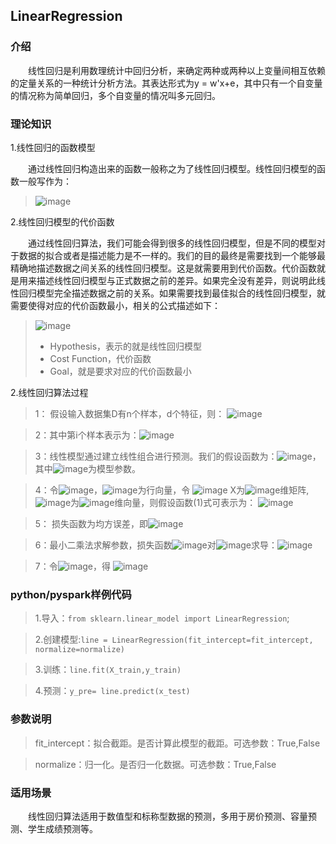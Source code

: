 <h2>LinearRegression</h2>

<h3>介绍</h3>

　　线性回归是利用数理统计中回归分析，来确定两种或两种以上变量间相互依赖的定量关系的一种统计分析方法。其表达形式为y = w'x+e，其中只有一个自变量的情况称为简单回归，多个自变量的情况叫多元回归。

<h3>理论知识</h3>

1.线性回归的函数模型

　　通过线性回归构造出来的函数一般称之为了线性回归模型。线性回归模型的函数一般写作为：
>![image](/uploads/5fffa217b8955e764f54c59807ed128a/image.png)

2.线性回归模型的代价函数

　　通过线性回归算法，我们可能会得到很多的线性回归模型，但是不同的模型对于数据的拟合或者是描述能力是不一样的。我们的目的最终是需要找到一个能够最精确地描述数据之间关系的线性回归模型。这是就需要用到代价函数。代价函数就是用来描述线性回归模型与正式数据之前的差异。如果完全没有差异，则说明此线性回归模型完全描述数据之前的关系。如果需要找到最佳拟合的线性回归模型，就需要使得对应的代价函数最小，相关的公式描述如下：
>![image](/uploads/14414acc98eac625376695633c0bf29a/image.png)
> *  Hypothesis，表示的就是线性回归模型
> *  Cost Function，代价函数
> *  Goal，就是要求对应的代价函数最小

2.线性回归算法过程

> 1： 假设输入数据集D有n个样本，d个特征，则：
      ![image](/uploads/1f59956578da0762b9cc58a91a0eed98/image.png)

> 2：其中第i个样本表示为：![image](/uploads/b3450769dd1606a8f67436bcb68273fd/image.png)

> 3：线性模型通过建立线性组合进行预测。我们的假设函数为：![image](/uploads/eefb542dd52d55eccaa4918b255181cb/image.png)，其中![image](/uploads/b2789709b1153488cfcce22ae77f3bf9/image.png)为模型参数。

> 4：令![image](/uploads/bff7b91ec8eb7fbe89b192c1a215ff26/image.png)，![image](/uploads/09b727050d79c56e4a7f5176371e0e65/image.png)为行向量，令
![image](/uploads/b16ae8c1c2015781048622a444b655ec/image.png) X为![image](/uploads/53bb8bc2eab29ae8e7407a0a1380ffb2/image.png)维矩阵,![image](/uploads/71139457591111e9dca7664620443f5a/image.png)为![image](/uploads/9409fb8d98865d5ee9917db03ab852f8/image.png)维向量，则假设函数(1)式可表示为：
![image](/uploads/c24aec9d56b2c405b850d32ad9500088/image.png)

> 5： 损失函数为均方误差，即![image](/uploads/7f87b3224f4bd4c334e6a6629b282ff2/image.png)

> 6：最小二乘法求解参数，损失函数![image](/uploads/cf374b0c37de97cf939e8791d3d399c1/image.png)对![image](/uploads/95e60f0b79537418100463bdf7d6d9f9/image.png)求导：![image](/uploads/20a7ea24f1a670facc33e749d3f8a139/image.png)

> 7：令![image](/uploads/7a65bc2ae2c0facb976bfd4beef27cad/image.png)，得
![image](/uploads/a5eccdc2141f5dffb904a66213d60691/image.png)

<h3>python/pyspark样例代码</h3>

> 1.导入：`from sklearn.linear_model import LinearRegression`;

> 2.创建模型:`line = LinearRegression(fit_intercept=fit_intercept, normalize=normalize)`

> 3.训练：`line.fit(X_train,y_train)`

> 4.预测：`y_pre= line.predict(x_test)`

<h3>参数说明</h3>

> fit_intercept：拟合截距。是否计算此模型的截距。可选参数：True,False 

> normalize：归一化。是否归一化数据。可选参数：True,False

<h3>适用场景</h3>

　　线性回归算法适用于数值型和标称型数据的预测，多用于房价预测、容量预测、学生成绩预测等。